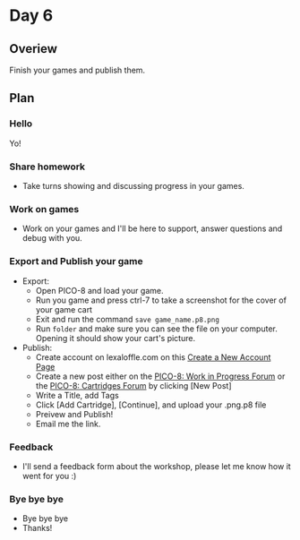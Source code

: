 # Day 6

## Overiew

Finish your games and publish them.

## Plan

### Hello

Yo!

### Share homework

- Take turns showing and discussing progress in your games.

### Work on games 

- Work on your games and I'll be here to support, answer questions and debug with you.

### Export and Publish your game

- Export:
  - Open PICO-8 and load your game.
  - Run you game and press ctrl-7 to take a screenshot for the cover of your game cart
  - Exit and run the command `save game_name.p8.png`
  - Run `folder` and make sure you can see the file on your computer. Opening it should show your cart's picture.
- Publish:
  - Create account on lexaloffle.com on this [Create a New Account Page](https://www.lexaloffle.com/account.php?page=new_user)
  - Create a new post either on the [PICO-8: Work in Progress Forum](https://www.lexaloffle.com/bbs/?cat=7#sub=3) or the [PICO-8: Cartridges Forum](https://www.lexaloffle.com/bbs/edit.php?pid=77226) by clicking \[New Post\]
  - Write a Title, add Tags
  - Click \[Add Cartridge\], \[Continue\], and upload your <game>.png.p8 file
  - Preivew and Publish!
  - Email me the link.

### Feedback

- I'll send a feedback form about the workshop, please let me know how it went for you :)

### Bye bye bye

- Bye bye bye
- Thanks!
